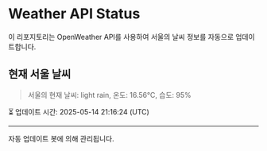 
# Weather API Status

이 리포지토리는 OpenWeather API를 사용하여 서울의 날씨 정보를 자동으로 업데이트합니다.

## 현재 서울 날씨
> 서울의 현재 날씨: light rain, 온도: 16.56°C, 습도: 95%

⏳ 업데이트 시간: 2025-05-14 21:16:24 (UTC)

---
자동 업데이트 봇에 의해 관리됩니다.
